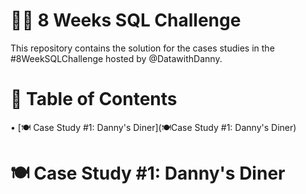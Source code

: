 # 📣📣 8 Weeks SQL Challenge

This repository contains the solution for the cases studies in the #8WeekSQLChallenge hosted by @DatawithDanny. 

# 📖 Table of Contents 

• [🍽 Case Study #1: Danny's Diner](🍽Case Study #1: Danny's Diner)

# 🍽 Case Study #1: Danny's Diner 
